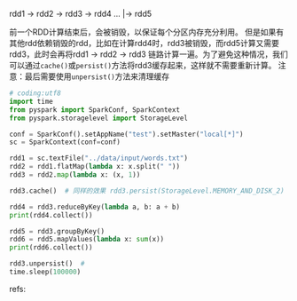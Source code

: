 
rdd1 -> rdd2 -> rdd3 -> rdd4 ...
                  |->  rdd5

前一个RDD计算结束后，会被销毁，以保证每个分区内存充分利用。
但是如果有其他rdd依赖销毁的rdd，比如在计算rdd4时，rdd3被销毁，而rdd5计算又需要rdd3，此时会再将rdd1 -> rdd2 -> rdd3 链路计算一遍。为了避免这种情况，我们可以通过`cache()`或`persist()`方法将rdd3缓存起来，这样就不需要重新计算。
注意：最后需要使用`unpersist()`方法来清理缓存

```python
# coding:utf8
import time
from pyspark import SparkConf, SparkContext
from pyspark.storagelevel import StorageLevel

conf = SparkConf().setAppName("test").setMaster("local[*]")
sc = SparkContext(conf=conf)

rdd1 = sc.textFile("../data/input/words.txt")
rdd2 = rdd1.flatMap(lambda x: x.split(" "))
rdd3 = rdd2.map(lambda x: (x, 1))

rdd3.cache()  # 同样的效果 rdd3.persist(StorageLevel.MEMORY_AND_DISK_2)

rdd4 = rdd3.reduceByKey(lambda a, b: a + b)
print(rdd4.collect())

rdd5 = rdd3.groupByKey()
rdd6 = rdd5.mapValues(lambda x: sum(x))
print(rdd6.collect())

rdd3.unpersist()  #
time.sleep(100000)
```

refs:
